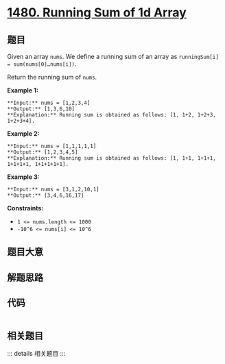 # [1480. Running Sum of 1d Array](https://leetcode.com/problems/running-sum-of-1d-array)

## 题目

Given an array `nums`. We define a running sum of an array as `runningSum[i] =
sum(nums[0]…nums[i])`.

Return the running sum of `nums`.



**Example 1:**

    
    
    **Input:** nums = [1,2,3,4]
    **Output:** [1,3,6,10]
    **Explanation:** Running sum is obtained as follows: [1, 1+2, 1+2+3, 1+2+3+4].

**Example 2:**

    
    
    **Input:** nums = [1,1,1,1,1]
    **Output:** [1,2,3,4,5]
    **Explanation:** Running sum is obtained as follows: [1, 1+1, 1+1+1, 1+1+1+1, 1+1+1+1+1].

**Example 3:**

    
    
    **Input:** nums = [3,1,2,10,1]
    **Output:** [3,4,6,16,17]
    



**Constraints:**

  * `1 <= nums.length <= 1000`
  * `-10^6 <= nums[i] <= 10^6`


## 题目大意

## 解题思路

## 代码

```javascript

```

## 相关题目

::: details 相关题目
:::

